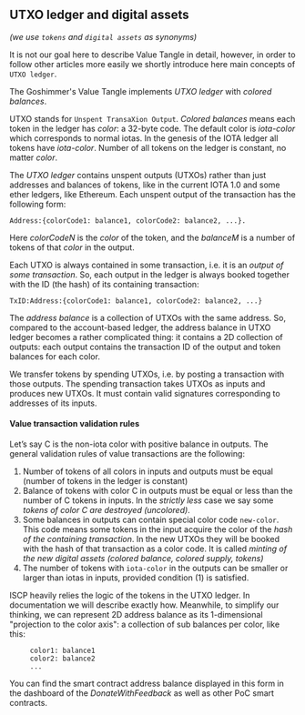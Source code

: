## UTXO ledger and digital assets

_(we use `tokens` and `digital assets` as synonyms)_

It is not our goal here to describe Value Tangle in detail, however, in order to follow other articles more easily 
we shortly introduce here main concepts of `UTXO ledger`.

The Goshimmer's Value Tangle implements _UTXO ledger_ with _colored balances_. 

UTXO stands for `Unspent TransaXion Output`. 
_Colored balances_ means each token in the ledger has _color_: a 32-byte code. 
The default color is _iota-color_ which corresponds to normal iotas. In the genesis of the IOTA ledger
all tokens have _iota-color_. Number of all tokens on the ledger is constant, no matter _color_.

The _UTXO ledger_ contains unspent outputs (UTXOs) rather than just addresses and balances of tokens, 
like in the current IOTA 1.0 and some ether ledgers, like Ethereum. 
Each unspent output of the transaction has the following form: 
```
Address:{colorCode1: balance1, colorCode2: balance2, ...}. 
```

Here _colorCodeN_ is the _color_ of the token, and the _balanceM_ is a number of tokens of that _color_ in the output. 

Each UTXO is always contained in some transaction, i.e. it is an _output of some transaction_. 
So, each output in the ledger is always booked together with the ID (the hash) of its containing transaction:
```
TxID:Address:{colorCode1: balance1, colorCode2: balance2, ...}
```

The _address balance_ is a collection of UTXOs with the same address. 
So, compared to the account-based ledger, the address balance in UTXO ledger becomes a rather complicated thing: 
it contains a 2D collection of outputs: each output contains the transaction ID of the output 
and token balances for each color. 

We transfer tokens by spending UTXOs, i.e. by posting a transaction with those outputs. 
The spending transaction takes UTXOs as inputs and produces new UTXOs. 
It must contain valid signatures corresponding to addresses of its inputs. 

#### Value transaction validation rules
Let’s say C is the non-iota color with positive balance in outputs. 
The general validation rules of value transactions are the following:

1. Number of tokens of all colors in inputs and outputs must be equal (number of tokens in the ledger is constant)
2. Balance of tokens with color C in outputs must be equal or less than the number of C tokens in inputs. 
In the _strictly less_ case we say some _tokens of color C are destroyed (uncolored)_.
3. Some balances in outputs can contain special color code `new-color`. This code 
means some tokens in the input acquire the color of the _hash of the containing transaction_. 
In the new UTXOs they will be booked with the hash of that transaction as a color code. 
It is called _minting of the new digital assets (colored balance, colored supply, tokens)_
4. The number of tokens with `iota-color` in the outputs can be smaller or larger than iotas in inputs, 
provided condition (1) is satisfied. 

ISCP heavily relies the logic of the tokens in the UTXO ledger. In documentation we will describe exactly how. 
Meanwhile, to simplify our thinking, we can represent 2D address balance as its 1-dimensional 
"projection to the color axis": a collection of sub balances per color, like this:
```
     color1: balance1
     color2: balance2
     ...
``` 

You can find the smart contract address balance displayed in this form in the dashboard of the _DonateWithFeedback_ 
as well as other PoC smart contracts.

